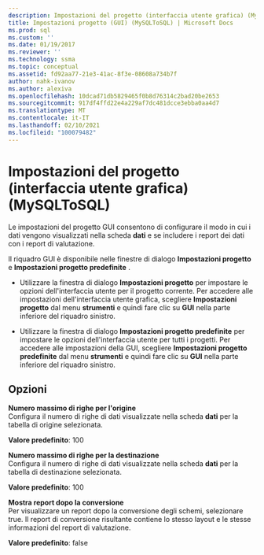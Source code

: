 ```yaml
---
description: Impostazioni del progetto (interfaccia utente grafica) (MySQLToSQL)
title: Impostazioni progetto (GUI) (MySQLToSQL) | Microsoft Docs
ms.prod: sql
ms.custom: ''
ms.date: 01/19/2017
ms.reviewer: ''
ms.technology: ssma
ms.topic: conceptual
ms.assetid: fd92aa77-21e3-41ac-8f3e-08608a734b7f
author: nahk-ivanov
ms.author: alexiva
ms.openlocfilehash: 10dcad71db5829465f0b8d76314c2bad20be2653
ms.sourcegitcommit: 917df4ffd22e4a229af7dc481dcce3ebba0aa4d7
ms.translationtype: MT
ms.contentlocale: it-IT
ms.lasthandoff: 02/10/2021
ms.locfileid: "100079482"
---
```

# <a name="project-settings-gui--mysqltosql"></a>Impostazioni del progetto (interfaccia utente grafica) (MySQLToSQL)
Le impostazioni del progetto GUI consentono di configurare il modo in cui i dati vengono visualizzati nella scheda **dati** e se includere i report dei dati con i report di valutazione.  
  
Il riquadro GUI è disponibile nelle finestre di dialogo **Impostazioni progetto** e **Impostazioni progetto predefinite** .  
  
-   Utilizzare la finestra di dialogo **Impostazioni progetto** per impostare le opzioni dell'interfaccia utente per il progetto corrente. Per accedere alle impostazioni dell'interfaccia utente grafica, scegliere **Impostazioni progetto** dal menu **strumenti** e quindi fare clic su **GUI** nella parte inferiore del riquadro sinistro.  
  
-   Utilizzare la finestra di dialogo **Impostazioni progetto predefinite** per impostare le opzioni dell'interfaccia utente per tutti i progetti. Per accedere alle impostazioni della GUI, scegliere **Impostazioni progetto predefinite** dal menu **strumenti** e quindi fare clic su **GUI** nella parte inferiore del riquadro sinistro.  
  
## <a name="options"></a>Opzioni  
**Numero massimo di righe per l'origine**  
Configura il numero di righe di dati visualizzate nella scheda **dati** per la tabella di origine selezionata.  
  
**Valore predefinito**: 100  
  
**Numero massimo di righe per la destinazione**  
Configura il numero di righe di dati visualizzate nella scheda **dati** per la tabella di destinazione selezionata.  
  
**Valore predefinito**: 100  
  
**Mostra report dopo la conversione**  
Per visualizzare un report dopo la conversione degli schemi, selezionare true. Il report di conversione risultante contiene lo stesso layout e le stesse informazioni del report di valutazione.  
  
**Valore predefinito**: false  
  
